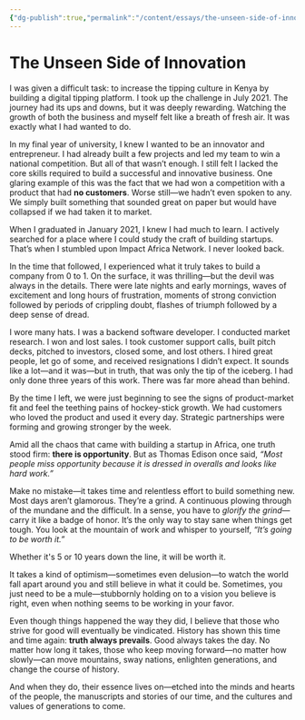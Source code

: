 ```yaml
---
{"dg-publish":true,"permalink":"/content/essays/the-unseen-side-of-innovation/","noteIcon":"2"}
---
```


# The Unseen Side of Innovation

I was given a difficult task: to increase the tipping culture in Kenya by building a digital tipping platform. I took up the challenge in July 2021. The journey had its ups and downs, but it was deeply rewarding. Watching the growth of both the business and myself felt like a breath of fresh air. It was exactly what I had wanted to do.

In my final year of university, I knew I wanted to be an innovator and entrepreneur. I had already built a few projects and led my team to win a national competition. But all of that wasn’t enough. I still felt I lacked the core skills required to build a successful and innovative business. One glaring example of this was the fact that we had won a competition with a product that had **no customers**. Worse still—we hadn’t even spoken to any. We simply built something that sounded great on paper but would have collapsed if we had taken it to market.

When I graduated in January 2021, I knew I had much to learn. I actively searched for a place where I could study the craft of building startups. That’s when I stumbled upon Impact Africa Network. I never looked back.

In the time that followed, I experienced what it truly takes to build a company from 0 to 1. On the surface, it was thrilling—but the devil was always in the details. There were late nights and early mornings, waves of excitement and long hours of frustration, moments of strong conviction followed by periods of crippling doubt, flashes of triumph followed by a deep sense of dread.

I wore many hats. I was a backend software developer. I conducted market research. I won and lost sales. I took customer support calls, built pitch decks, pitched to investors, closed some, and lost others. I hired great people, let go of some, and received resignations I didn’t expect. It sounds like a lot—and it was—but in truth, that was only the tip of the iceberg. I had only done three years of this work. There was far more ahead than behind.

By the time I left, we were just beginning to see the signs of product-market fit and feel the teething pains of hockey-stick growth. We had customers who loved the product and used it every day. Strategic partnerships were forming and growing stronger by the week.

Amid all the chaos that came with building a startup in Africa, one truth stood firm: **there is opportunity**. But as Thomas Edison once said, _“Most people miss opportunity because it is dressed in overalls and looks like hard work.”_

Make no mistake—it takes time and relentless effort to build something new. Most days aren’t glamorous. They’re a grind. A continuous plowing through of the mundane and the difficult. In a sense, you have to _glorify the grind_—carry it like a badge of honor. It’s the only way to stay sane when things get tough. You look at the mountain of work and whisper to yourself, _“It’s going to be worth it.”_

Whether it's 5 or 10 years down the line, it will be worth it.

It takes a kind of optimism—sometimes even delusion—to watch the world fall apart around you and still believe in what it could be. Sometimes, you just need to be a mule—stubbornly holding on to a vision you believe is right, even when nothing seems to be working in your favor.

Even though things happened the way they did, I believe that those who strive for good will eventually be vindicated. History has shown this time and time again: **truth always prevails**. Good always takes the day. No matter how long it takes, those who keep moving forward—no matter how slowly—can move mountains, sway nations, enlighten generations, and change the course of history.

And when they do, their essence lives on—etched into the minds and hearts of the people, the manuscripts and stories of our time, and the cultures and values of generations to come.